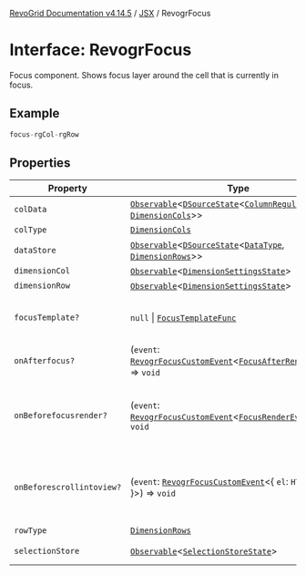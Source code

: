 [RevoGrid Documentation v4.14.5](README.md) / [JSX](Namespace.JSX.md) / RevogrFocus

# Interface: RevogrFocus

Focus component. Shows focus layer around the cell that is currently in focus.

## Example

```ts
focus-rgCol-rgRow
```

## Properties

| Property | Type | Description | Defined in |
| ------ | ------ | ------ | ------ |
| `colData` | [`Observable`](TypeAlias.Observable.md)\<[`DSourceState`](TypeAlias.DSourceState.md)\<[`ColumnRegular`](Interface.ColumnRegular.md), [`DimensionCols`](TypeAlias.DimensionCols.md)\>\> | Column source | [src/components.d.ts:1855](https://github.com/revolist/revogrid/blob/395fb64310e6654557393205ff295dbb2f4142c5/src/components.d.ts#L1855) |
| `colType` | [`DimensionCols`](TypeAlias.DimensionCols.md) | Column type | [src/components.d.ts:1859](https://github.com/revolist/revogrid/blob/395fb64310e6654557393205ff295dbb2f4142c5/src/components.d.ts#L1859) |
| `dataStore` | [`Observable`](TypeAlias.Observable.md)\<[`DSourceState`](TypeAlias.DSourceState.md)\<[`DataType`](TypeAlias.DataType.md), [`DimensionRows`](TypeAlias.DimensionRows.md)\>\> | Data rows source | [src/components.d.ts:1863](https://github.com/revolist/revogrid/blob/395fb64310e6654557393205ff295dbb2f4142c5/src/components.d.ts#L1863) |
| `dimensionCol` | [`Observable`](TypeAlias.Observable.md)\<[`DimensionSettingsState`](Interface.DimensionSettingsState.md)\> | Dimension settings X | [src/components.d.ts:1867](https://github.com/revolist/revogrid/blob/395fb64310e6654557393205ff295dbb2f4142c5/src/components.d.ts#L1867) |
| `dimensionRow` | [`Observable`](TypeAlias.Observable.md)\<[`DimensionSettingsState`](Interface.DimensionSettingsState.md)\> | Dimension settings Y | [src/components.d.ts:1871](https://github.com/revolist/revogrid/blob/395fb64310e6654557393205ff295dbb2f4142c5/src/components.d.ts#L1871) |
| `focusTemplate?` | `null` \| [`FocusTemplateFunc`](TypeAlias.FocusTemplateFunc.md) | Focus template custom function. Can be used to render custom focus layer. | [src/components.d.ts:1875](https://github.com/revolist/revogrid/blob/395fb64310e6654557393205ff295dbb2f4142c5/src/components.d.ts#L1875) |
| `onAfterfocus?` | (`event`: [`RevogrFocusCustomEvent`](Interface.RevogrFocusCustomEvent.md)\<[`FocusAfterRenderEvent`](Interface.FocusAfterRenderEvent.md)\>) => `void` | Used to setup properties after focus was rendered | [src/components.d.ts:1879](https://github.com/revolist/revogrid/blob/395fb64310e6654557393205ff295dbb2f4142c5/src/components.d.ts#L1879) |
| `onBeforefocusrender?` | (`event`: [`RevogrFocusCustomEvent`](Interface.RevogrFocusCustomEvent.md)\<[`FocusRenderEvent`](Interface.FocusRenderEvent.md)\>) => `void` | Before focus render event. Can be prevented by event.preventDefault(). If preventDefault used slot will be rendered. | [src/components.d.ts:1883](https://github.com/revolist/revogrid/blob/395fb64310e6654557393205ff295dbb2f4142c5/src/components.d.ts#L1883) |
| `onBeforescrollintoview?` | (`event`: [`RevogrFocusCustomEvent`](Interface.RevogrFocusCustomEvent.md)\<\{ `el`: `HTMLElement`; \}\>) => `void` | Before focus changed verify if it's in view and scroll viewport into this view Can be prevented by event.preventDefault() | [src/components.d.ts:1887](https://github.com/revolist/revogrid/blob/395fb64310e6654557393205ff295dbb2f4142c5/src/components.d.ts#L1887) |
| `rowType` | [`DimensionRows`](TypeAlias.DimensionRows.md) | Row type | [src/components.d.ts:1891](https://github.com/revolist/revogrid/blob/395fb64310e6654557393205ff295dbb2f4142c5/src/components.d.ts#L1891) |
| `selectionStore` | [`Observable`](TypeAlias.Observable.md)\<[`SelectionStoreState`](TypeAlias.SelectionStoreState.md)\> | Selection, range, focus for selection | [src/components.d.ts:1895](https://github.com/revolist/revogrid/blob/395fb64310e6654557393205ff295dbb2f4142c5/src/components.d.ts#L1895) |
